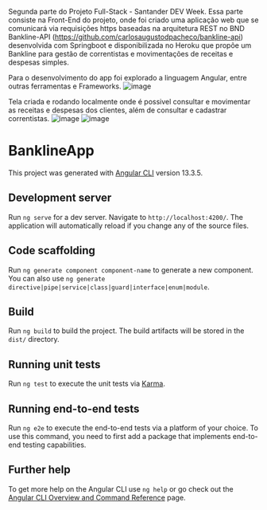 Segunda parte do Projeto Full-Stack - Santander DEV Week. Essa parte consiste na Front-End do projeto, onde foi criado uma aplicação web que se comunicará via requisições https baseadas na arquitetura REST no BND Bankline-API (https://github.com/carlosaugustodpacheco/bankline-api)  desenvolvida com Springboot e disponibilizada no Heroku que propõe um Bankline para gestão de correntistas e movimentações de receitas e despesas simples.

Para o desenvolvimento do app foi explorado a linguagem Angular, entre outras ferramentas e Frameworks.
![image](https://user-images.githubusercontent.com/68930974/167333098-60e62413-af00-4230-aefc-5a8f1bfc99e1.png)

Tela criada e rodando localmente onde é possivel consultar e movimentar as receitas e despesas dos clientes, além de consultar e cadastrar correntistas.
![image](https://user-images.githubusercontent.com/68930974/167333204-64bfb4e0-b729-4038-95b3-d767c40235b7.png)
![image](https://user-images.githubusercontent.com/68930974/167333225-97e4f3c5-6be9-4de3-a662-2328f025fe37.png)















# BanklineApp

This project was generated with [Angular CLI](https://github.com/angular/angular-cli) version 13.3.5.

## Development server

Run `ng serve` for a dev server. Navigate to `http://localhost:4200/`. The application will automatically reload if you change any of the source files.

## Code scaffolding

Run `ng generate component component-name` to generate a new component. You can also use `ng generate directive|pipe|service|class|guard|interface|enum|module`.

## Build

Run `ng build` to build the project. The build artifacts will be stored in the `dist/` directory.

## Running unit tests

Run `ng test` to execute the unit tests via [Karma](https://karma-runner.github.io).

## Running end-to-end tests

Run `ng e2e` to execute the end-to-end tests via a platform of your choice. To use this command, you need to first add a package that implements end-to-end testing capabilities.

## Further help

To get more help on the Angular CLI use `ng help` or go check out the [Angular CLI Overview and Command Reference](https://angular.io/cli) page.
